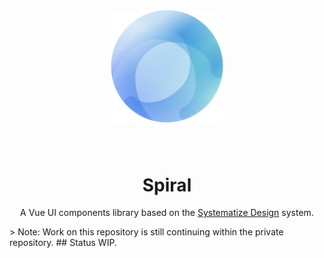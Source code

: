 <div align="center" style="padding-block: 40px">
  <a href="https://systematize.design/" target="_blank">
    <img alt="Spiral Logo" width="180" src="./images/Spiral.svg"/>
  </a>
</div>
<div align="center">
  <h1>Spiral</h1>
</div>

<div align="center">

A Vue UI components library based on the [Systematize Design](https://systematize.design/) system.

</div>
> Note: Work on this repository is still continuing within the private repository.
## Status
WIP.
